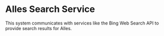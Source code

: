 # Alles Search Service
This system communicates with services like the Bing Web Search API to provide search results for Alles.